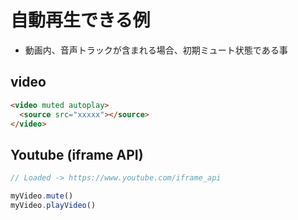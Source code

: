 # 自動再生できる例

- 動画内、音声トラックが含まれる場合、初期ミュート状態である事

## video

```html
<video muted autoplay>
  <source src="xxxxx"></source>
</video>
```

<demo-video-auto-play-ok/>

## Youtube (iframe API)

```js
// Loaded -> https://www.youtube.com/iframe_api

myVideo.mute()
myVideo.playVideo()
```

<demo-youtube-auto-play-ok/>